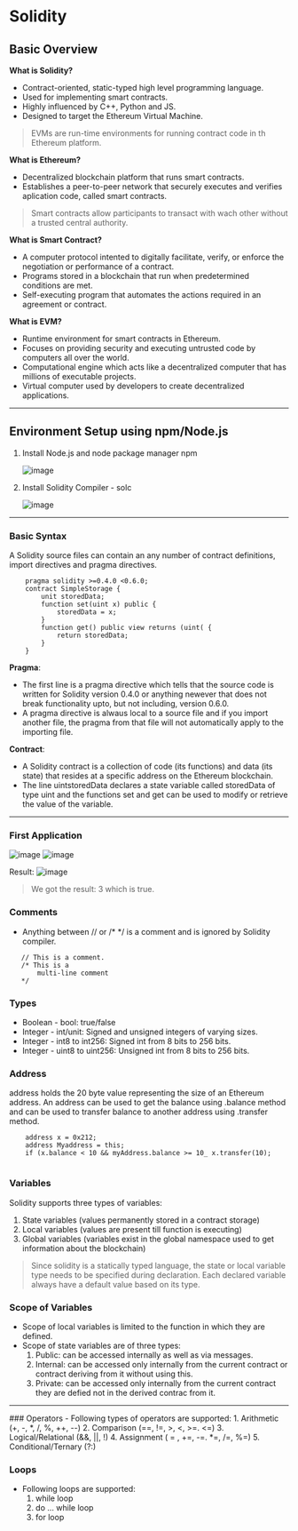 # Solidity
## Basic Overview
**What is Solidity?** 
- Contract-oriented, static-typed high level programming language.
- Used for implementing smart contracts.
- Highly influenced by C++, Python and JS.
- Designed to target the Ethereum Virtual Machine.
> EVMs are run-time environments for running contract code in th Ethereum platform.

**What is Ethereum?**
- Decentralized blockchain platform that runs smart contracts.
- Establishes a peer-to-peer network that securely executes and verifies aplication code, called smart contracts.
> Smart contracts allow participants to transact with wach other without a trusted central authority.

**What is Smart Contract?**
- A computer protocol intented to digitally facilitate, verify, or enforce the negotiation or performance of a contract.
- Programs stored in a blockchain that run when predetermined conditions are met.
- Self-executing program that automates the actions required in an agreement or contract.

**What is EVM?**
- Runtime environment for smart contracts in Ethereum.
- Focuses on providing security and executing untrusted code by computers all over the world.
- Computational engine which acts like a decentralized computer that has millions of executable projects.
- Virtual computer used by developers to create decentralized applications.
<hr />

## Environment Setup using npm/Node.js
1. Install Node.js and node package manager npm

    ![image](https://user-images.githubusercontent.com/51270026/219952717-108a80f0-9900-4a3d-92ff-3f2959fa6e14.png)

2. Install Solidity Compiler - solc

    ![image](https://user-images.githubusercontent.com/51270026/219952857-7fb62263-234a-490b-83b2-74b1e62e1366.png)
 <hr />  
 
### **Basic Syntax**
A Solidity source files can contain an any number of contract definitions, import directives and pragma directives.
```
    pragma solidity >=0.4.0 <0.6.0;
    contract SimpleStorage {
        unit storedData;
        function set(uint x) public {
            storedData = x;
        }
        function get() public view returns (uint( {
            return storedData;
        }
    }
```
**Pragma**: 
- The first line is a pragma directive which tells that the source code is written for Solidity version 0.4.0 or anything newever that does not break functionality upto, but not including, version 0.6.0.
- A pragma directive is alwaus local to a source file and if you import another file, the pragma from that file will not automatically apply to the importing file.

**Contract**:
- A Solidity contract is a collection of code (its functions) and data (its state) that resides at a specific address on the Ethereum blockchain.
- The line uintstoredData declares a state variable called storedData of type uint and the functions set and get can be used to modify or retrieve the value of the variable.
<hr />

### **First Application**

![image](https://user-images.githubusercontent.com/51270026/221340502-628fe8ca-d268-4436-b74c-10b30246bf9c.png)
![image](https://user-images.githubusercontent.com/51270026/221340512-ba8ed866-7944-4042-8910-a130897a50c7.png)

Result:
![image](https://user-images.githubusercontent.com/51270026/221340574-ab497ac2-0cf9-4148-83f7-c0dfbd25c1f6.png)
> We got the result: 3 which is true.

### Comments
 - Anything between // or /* */ is a comment and is ignored by Solidity compiler.
 ```
    // This is a comment.
    /* This is a 
        multi-line comment
    */
 ```
### Types
- Boolean - bool: true/false
- Integer - int/unit: Signed and unsigned integers of varying sizes.
- Integer - int8 to int256: Signed int from 8 bits to 256 bits.
- Integer - uint8 to uint256: Unsigned int from 8 bits to 256 bits.

### Address
address holds the 20 byte value representing the size of an Ethereum address. An address can be used to get the balance using .balance method and can be used to transfer balance to another address using .transfer method.
```
    address x = 0x212;
    address Myaddress = this;
    if (x.balance < 10 && myAddress.balance >= 10_ x.transfer(10);
  
```
### Variables
Solidity supports three types of variables:
1. State variables (values permanently stored in a contract storage)
2. Local variables (values are present till function is executing)
3. Global variables (variables exist in the global namespace used to get information about the blockchain)

> Since solidity is a statically typed language, the state or local variable type needs to be specified during declaration. Each declared variable always have a default value based on its type.

### Scope of Variables
- Scope of local variables is limited to the function in which they are defined.
- Scope of state variables are of three types:
  1. Public: can be accessed internally as well as via messages.
  2. Internal: can be accessed only internally from the current contract or contract deriving from it without using this.
  3. Private: can be accessed only internally from the current contract they are defied not in the derived contrac from it.
  
<hr />
### Operators
- Following types of operators are supported:
    1. Arithmetic (+, -, *, /, %, ++, --)
    2. Comparison (==, !=, >, <, >=. <=)
    3. Logical/Relational (&&, ||, !)
    4. Assignment ( = , +=, -=. *=, /=, %=)
    5. Conditional/Ternary (?:)

### Loops
- Following loops are supported:
    1. while loop
    2. do ... while loop
    3. for loop
